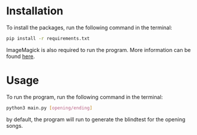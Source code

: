 # Installation

To install the packages, run the following command in the terminal:

```bash
pip install -r requirements.txt
```

ImageMagick is also required to run the program. More information can be found [here](https://imagemagick.org/script/download.php).

# Usage

To run the program, run the following command in the terminal:

```bash
python3 main.py [opening/ending]
```

by default, the program will run to generate the blindtest for the opening songs.